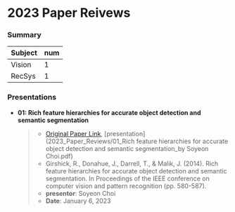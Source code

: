 # 2023 Paper Reivews   

### Summary   
|Subject|num|
|-----|-----|
|Vision|1|
|RecSys|1|


### Presentations
* **01: Rich feature hierarchies for accurate object detection and semantic segmentation**   
  > + [Original Paper Link](https://arxiv.org/abs/1311.2524), [presentation](2023_Paper_Reviews/01_Rich feature hierarchies for accurate object detection and semantic segmentation_by Soyeon Choi.pdf)   
  > + Girshick, R., Donahue, J., Darrell, T., & Malik, J. (2014). Rich feature hierarchies for accurate object detection and semantic segmentation. In Proceedings of the IEEE conference on computer vision and pattern recognition (pp. 580-587).
  > + **presentor**: Soyeon Choi   
  > + **Date**: January 6, 2023
